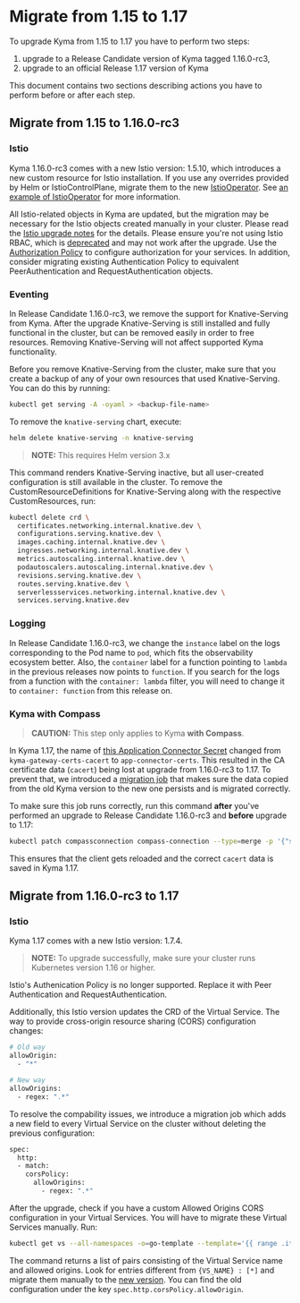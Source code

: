 # Migrate from 1.15 to 1.17

To upgrade Kyma from 1.15 to 1.17 you have to perform two steps:
1. upgrade to a Release Candidate version of Kyma tagged 1.16.0-rc3,
2. upgrade to an official Release 1.17 version of Kyma
 
 This document contains two sections describing actions you have to perform before or after each step.

## Migrate from 1.15 to 1.16.0-rc3

### Istio

Kyma 1.16.0-rc3 comes with a new Istio version: 1.5.10, which introduces a new custom resource for Istio installation. If you use any overrides provided by Helm or IstioControlPlane, migrate them to the new [IstioOperator](https://istio.io/v1.5/docs/reference/config/istio.operator.v1alpha1/). See [an example of IstioOperator](https://kyma-project.io/docs/1.16/components/service-mesh/#configuration-istio-custom-configuration) for more information.

All Istio-related objects in Kyma are updated, but the migration may be necessary for the Istio objects created manually in your cluster.
Please read the [Istio upgrade notes](https://istio.io/latest/news/releases/1.5.x/announcing-1.5/upgrade-notes/) for the details.
Please ensure you're not using Istio RBAC, which is [deprecated](https://istio.io/v1.5/docs/reference/config/security/istio.rbac.v1alpha1/) and may not work after the upgrade. Use the [Authorization Policy](https://istio.io/latest/docs/reference/config/security/authorization-policy/) to configure authorization for your services.
In addition, consider migrating existing Authentication Policy to equivalent PeerAuthentication and RequestAuthentication objects.

### Eventing

In Release Candidate 1.16.0-rc3, we remove the support for Knative-Serving from Kyma. After the upgrade Knative-Serving is still installed and fully functional in the cluster, but can be removed easily in order to free resources. Removing Knative-Serving will not affect supported Kyma functionality.

Before you remove Knative-Serving from the cluster, make sure that you create a backup of any of your own resources that used Knative-Serving. You can do this by running:

```bash
kubectl get serving -A -oyaml > <backup-file-name>
```

To remove the `knative-serving` chart, execute:

```bash
helm delete knative-serving -n knative-serving
``` 
>**NOTE:** This requires Helm version 3.x

This command renders Knative-Serving inactive, but all user-created configuration is still available in the cluster. 
To remove the CustomResourceDefinitions for Knative-Serving along with the respective CustomResources, run:

```bash
kubectl delete crd \
  certificates.networking.internal.knative.dev \
  configurations.serving.knative.dev \
  images.caching.internal.knative.dev \
  ingresses.networking.internal.knative.dev \
  metrics.autoscaling.internal.knative.dev \
  podautoscalers.autoscaling.internal.knative.dev \
  revisions.serving.knative.dev \
  routes.serving.knative.dev \
  serverlessservices.networking.internal.knative.dev \
  services.serving.knative.dev
```

### Logging

In Release Candidate 1.16.0-rc3, we change the `instance` label on the logs corresponding to the Pod name to `pod`, which fits the observability ecosystem better.
Also, the `container` label for a function pointing to `lambda` in the previous releases now points to `function`. 
If you search for the logs from a function with the `container: lambda` filter, you will need to change it to `container: function` from this release on.

### Kyma with Compass

> **CAUTION:** This step only applies to Kyma **with Compass**.

In Kyma 1.17, the name of [this Application Connector Secret](https://github.com/kyma-project/kyma/blob/release-1.17/resources/core/charts/gateway/templates/application-connector-certs.yaml) changed from `kyma-gateway-certs-cacert` to `app-connector-certs`. This resulted in the CA certificate data (`cacert`) being lost at upgrade from 1.16.0-rc3 to 1.17. To prevent that, we introduced a [migration job](https://github.com/kyma-project/kyma/blob/release-1.17/resources/core/charts/gateway/templates/cacert-migrate-job.yaml) that makes sure the data copied from the old Kyma version to the new one persists and is migrated correctly. 

To make sure this job runs correctly, run this command **after** you've performed an upgrade to Release Candidate 1.16.0-rc3 and **before** upgrade to 1.17:

```bash
kubectl patch compassconnection compass-connection --type=merge -p '{"spec":{"refreshCredentialsNow":true}}' 
```

This ensures that the client gets reloaded and the correct `cacert` data is saved in Kyma 1.17.

## Migrate from 1.16.0-rc3 to 1.17

### Istio

Kyma 1.17 comes with a new Istio version: 1.7.4. 

>**NOTE:** To upgrade successfully, make sure your cluster runs Kubernetes version 1.16 or higher.

Istio's Authenication Policy is no longer supported. Replace it with Peer Authentication and RequestAuthentication.

Additionally, this Istio version updates the CRD of the Virtual Service. The way to provide cross-origin resource sharing (CORS) configuration changes:

```bash
# Old way
allowOrigin:
  - "*"

# New way
allowOrigins:
  - regex: ".*"
```

To resolve the compability issues, we introduce a migration job which adds a new field to every Virtual Service on the cluster without deleting the previous configuration:

```bash
spec:
  http:
  - match:
    corsPolicy:
      allowOrigins:
        - regex: ".*"
```

After the upgrade, check if you have a custom Allowed Origins CORS configuration in your Virtual Services. You will have to migrate these Virtual Services manually. Run:

```bash
kubectl get vs --all-namespaces -o=go-template --template='{{ range .items }}{{ $name := .metadata.name}}{{ range $key, $value := .spec.http}}{{if $value.corsPolicy.allowOrigin }}{{ printf "%s : " $name }}{{ printf "%v\n" $value.corsPolicy.allowOrigin }}{{println ""}}{{ end }}{{ end }}{{ end }}'
```

The command returns a list of pairs consisting of the Virtual Service name and allowed origins. Look for entries different from `{VS_NAME} : [*]` and migrate them manually to the [new version](https://istio.io/latest/docs/reference/config/networking/virtual-service/#CorsPolicy). You can find the old configuration under the key `spec.http.corsPolicy.allowOrigin`.
